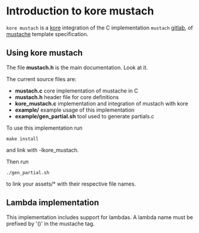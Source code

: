 # Introduction to kore mustach

`kore mustach` is a [kore](https://kore.io) integration of the C implementation
`mustach` [gitlab](https://gitlab.com/jobol/mustach), of [mustache](http://mustache.github.io "main site for mustache")
template specification.


## Using kore mustach

The file **mustach.h** is the main documentation. Look at it.

The current source files are:

- **mustach.c** core implementation of mustache in C
- **mustach.h** header file for core definitions
- **kore_mustach.c** implementation and integration of mustach with kore
- **example/** example usage of this implementation
- **example/gen_partial.sh** tool used to generate partials.c

To use this implementation run
```
make install
```
and link with -lkore_mustach.

Then run
```
./gen_partial.sh
```
to link your assets/* with their respective file names.

## Lambda implementation

This implementation includes support for lambdas.
A lambda name must be prefixed by '()' in the mustache tag.
